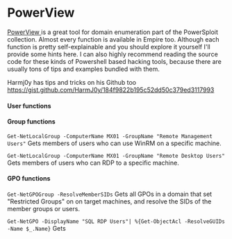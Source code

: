 # PowerView

[PowerView ](https://github.com/PowerShellMafia/PowerSploit/tree/master/Recon)is a great tool for domain enumeration part of the PowerSploit collection. Almost every function is available in Empire too. Although each function is pretty self-explainable and you should explore it yourself I'll provide some hints here. I can also highly recommend reading the source code for these kinds of Powershell based hacking tools, because there are usually tons of tips and examples bundled with them.

Harmj0y has tips and tricks on his Github too https://gist.github.com/HarmJ0y/184f9822b195c52dd50c379ed3117993

#### User functions


#### Group functions
`Get-NetLocalGroup -ComputerName MX01 -GroupName "Remote Management Users"`
Gets members of users who can use WinRM on a specific machine.

`Get-NetLocalGroup -ComputerName MX01 -GroupName "Remote Desktop Users"`
Gets members of users who can RDP to a specific machine.


#### GPO functions
`Get-NetGPOGroup -ResolveMemberSIDs`
Gets all GPOs in a domain that set "Restricted Groups" on on target machines, and resolve the SIDs of the member groups or users.

`Get-NetGPO -DisplayName "SQL RDP Users"| %{Get-ObjectAcl -ResolveGUIDs -Name $_.Name}`
Gets 